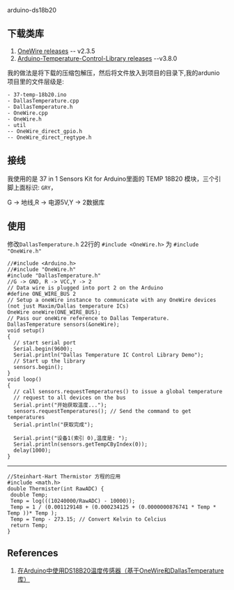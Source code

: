 arduino-ds18b20

## 下载类库
1. [OneWire releases](https://github.com/PaulStoffregen/OneWire/releases) -- v2.3.5
2. [Arduino-Temperature-Control-Library releases](https://github.com/milesburton/Arduino-Temperature-Control-Library/releases) --v3.8.0

我的做法是将下载的压缩包解压，然后将文件放入到项目的目录下,我的ardunio 项目里的文件层级是:
```
- 37-temp-18b20.ino
- DallasTemperature.cpp
- DallasTemperature.h
- OneWire.cpp
- OneWire.h
- util
-- OneWire_direct_gpio.h
-- OneWire_direct_regtype.h
```

## 接线

我使用的是 37 in 1 Sensors Kit for Arduino里面的 TEMP 18B20 模块，三个引脚上面标识: `GRY`，

G -> 地线,R -> 电源5V,Y -> 2数据库



## 使用

修改`DallasTemperature.h` 22行的 `#include <OneWire.h>` 为 `#include "OneWire.h"`

```
//#include <Arduino.h>
//#include "OneWire.h"
#include "DallasTemperature.h"
//G -> GND, R -> VCC,Y -> 2
// Data wire is plugged into port 2 on the Arduino
#define ONE_WIRE_BUS 2
// Setup a oneWire instance to communicate with any OneWire devices (not just Maxim/Dallas temperature ICs)
OneWire oneWire(ONE_WIRE_BUS);
// Pass our oneWire reference to Dallas Temperature. 
DallasTemperature sensors(&oneWire);
void setup()
{
  // start serial port
  Serial.begin(9600);
  Serial.println("Dallas Temperature IC Control Library Demo");
  // Start up the library
  sensors.begin();
}
void loop()
{ 
  // call sensors.requestTemperatures() to issue a global temperature 
  // request to all devices on the bus
  Serial.print("开始获取温度...");
  sensors.requestTemperatures(); // Send the command to get temperatures
  Serial.println("获取完成");
  
  Serial.print("设备1(索引 0),温度是: ");
  Serial.println(sensors.getTempCByIndex(0));
  delay(1000);
}
```



----

```
//Steinhart-Hart Thermistor 方程的应用
#include <math.h>
double Thermister(int RawADC) {
 double Temp;
 Temp = log(((10240000/RawADC) - 10000));
 Temp = 1 / (0.001129148 + (0.000234125 + (0.0000000876741 * Temp * Temp ))* Temp );
 Temp = Temp - 273.15; // Convert Kelvin to Celcius
 return Temp;
}
```





## References

1. [在Arduino中使用DS18B20温度传感器（基于OneWire和DallasTemperature库）](https://blog.csdn.net/Naisu_kun/article/details/88420357)